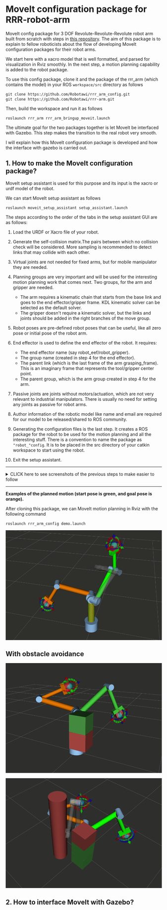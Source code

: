 # MoveIt configuration package for RRR-robot-arm
MoveIt config package for 3 DOF Revolute-Revolute-Revolute robot arm built from scratch with steps in [this repository](https://github.com/Robotawi/rrr-arm). The aim of this package is to explain to fellow roboticists about the flow of developing MoveIt configuration packages for their robot arms. 

We start here with a xacro model that is well formatted, and parsed for visualization in Rviz smoothly. In the next step, a motion planning capability is added to the robot package. 


To use this config package, clone it and the package of the rrr_arm (which contains the model) in your ROS `workspace/src` directory as follows

```
git clone https://github.com/Robotawi/rrr_arm_config.git
git clone https://github.com/Robotawi/rrr-arm.git
```

Then, build the workspace and run it as follows
```
roslaunch rrr_arm rrr_arm_bringup_moveit.launch 
```
The ultimate goal for the two packages together is let MoveIt be interfaced with Gazebo. This step makes the transition to the real robot very smooth. 

I will explain how this MoveIt configuration package is developed and how the interface with gazebo is carried out.

## 1. How to make the MoveIt configuration package?
MoveIt setup assistant is used for this purpose and its input is the xacro or urdf model of the robot. 

We can start MoveIt setup assistant as follows
```
roslaunch moveit_setup_assistant setup_assistant.launch 
```
The steps according to the order of the tabs in the setup assistant GUI are as follows:
1. Load the URDF or Xacro file of your robot. 
2. Generate the self-collision matrix.The pairs between which no collision check will be considered. More sampling is recommended to detect links that may collide with each other.
3. Virtual joints are not needed for fixed arms, but for mobile manipulator they are needed.
4. Planning groups are very important and will be used for the interesting motion planning work that comes next. Two groups, for the arm and gripper are needed. 
	* The arm requires a kinematic chain that starts from the base link and goes to the end effector/gripper frame. KDL kinematic solver can be selected as the default solver.
	* The gripper doesn't require a kinematic solver, but the links and joints should be added in the right branches of the move group.
5. Robot poses are pre-defined robot poses that can be useful, like all zero pose or initial pose of the robot arm.
6. End effector is used to define the end effector of the robot. It requires:
	* The end effector name (say robot_eef/robot_gripper). 
	* The group name (created in step 4 for the end effector).
	* The parent link (which is the last frame of the arm grasping_frame). This is an imaginary frame that represents the tool/gripper center point.
	* The parent group, which is the arm group created in step 4 for the arm.

7. Passive joints are joints without motors/actuation, which are not very relevant to industrial manipulators. There is usually no need for setting any joints as passive for robot arms.
8. Author information of the robotic model like name and email are required for our model to be released/shared to ROS community.
9. Generating the configuration files is the last step. It creates a ROS package for the robot to be used for the motion planning and all the interesting stuff. There is a convention to name the package as `"robot_"config`. It is to be placed in the src directory of your catkin workspace to start using the robot. 
10. Exit the setup assistant.

___
<details><summary>CLICK here to see screenshots of the previous steps to make easier to follow</summary>
<p>
## Load the URDF or Xacro file of your robot

![](./img/moveit_assistant1.png)
## Define the arm planning group (with kinematic chain option)
![](./img/moveit_assistant2.png)
## Define the gripper planning group (with joints and links)
![](./img/moveit_assistant3.png)

![](./img/moveit_assistant4.png)

![](./img/moveit_assistant5.png)

## Make sure the arm/gripper are well done with the chain for the arm, and links/joints for the gripper.
![](./img/moveit_assistant6.png)

## Define the end effector by  attaching the gripper move_group to it. 
![](./img/moveit_assistant7.png)
</p>
</details>

___


**Examples of the planned motion (start pose is green, and goal pose is orange).**

After cloning this package, we can MoveIt motion planning in Rviz with the following command
```
roslaunch rrr_arm_config demo.launch 
```

![](./img/moveit_plan_motion1.gif)

## With obstacle avoidance
![](./img/moveit_plan_motion6.gif)


![](./img/moveit_plan_motion9.gif)


## 2. How to interface MoveIt with Gazebo?
